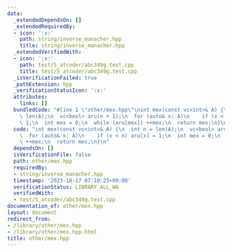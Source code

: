 ```yaml
---
data:
  _extendedDependsOn: []
  _extendedRequiredBy:
  - icon: ':x:'
    path: string/inverse_manacher.hpp
    title: string/inverse_manacher.hpp
  _extendedVerifiedWith:
  - icon: ':x:'
    path: test/5_atcoder/abc349g.test.cpp
    title: test/5_atcoder/abc349g.test.cpp
  _isVerificationFailed: true
  _pathExtension: hpp
  _verificationStatusIcon: ':x:'
  attributes:
    links: []
  bundledCode: "#line 1 \"other/mex.hpp\"\nint mex(const vc<int>& A) {\n  int n =\
    \ len(A);\n  vc<bool> aru(n + 1);\n  for (auto& x: A)\n    if (x < n) aru[x] =\
    \ 1;\n  int mex = 0;\n  while (aru[mex]) ++mex;\n  return mex;\n}\n"
  code: "int mex(const vc<int>& A) {\n  int n = len(A);\n  vc<bool> aru(n + 1);\n\
    \  for (auto& x: A)\n    if (x < n) aru[x] = 1;\n  int mex = 0;\n  while (aru[mex])\
    \ ++mex;\n  return mex;\n}\n"
  dependsOn: []
  isVerificationFile: false
  path: other/mex.hpp
  requiredBy:
  - string/inverse_manacher.hpp
  timestamp: '2023-10-17 07:10:25+09:00'
  verificationStatus: LIBRARY_ALL_WA
  verifiedWith:
  - test/5_atcoder/abc349g.test.cpp
documentation_of: other/mex.hpp
layout: document
redirect_from:
- /library/other/mex.hpp
- /library/other/mex.hpp.html
title: other/mex.hpp
---
```

